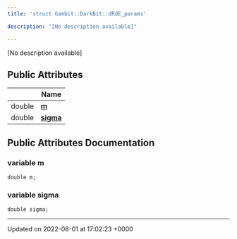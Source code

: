 ```yaml
---
title: 'struct Gambit::DarkBit::dRdE_params'

description: "[No description available]"

---
```









[No description available]

## Public Attributes

|                | Name           |
| -------------- | -------------- |
| double | **[m](/documentation/code/classes/structgambit_1_1darkbit_1_1drde__params/#variable-m)**  |
| double | **[sigma](/documentation/code/classes/structgambit_1_1darkbit_1_1drde__params/#variable-sigma)**  |

## Public Attributes Documentation

### variable m

```
double m;
```


### variable sigma

```
double sigma;
```


-------------------------------

Updated on 2022-08-01 at 17:02:23 +0000